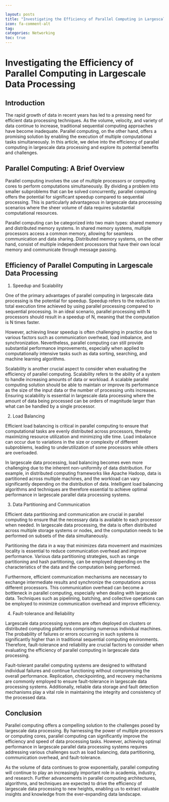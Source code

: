```yaml
---

layout: posts
title: "Investigating the Efficiency of Parallel Computing in Largescale Data Processing"
icon: fa-comment-alt
tag:      
categories: Networking
toc: true
---
```




# Investigating the Efficiency of Parallel Computing in Largescale Data Processing

## Introduction

The rapid growth of data in recent years has led to a pressing need for efficient data processing techniques. As the volume, velocity, and variety of data continue to increase, traditional sequential computing approaches have become inadequate. Parallel computing, on the other hand, offers a promising solution by enabling the execution of multiple computational tasks simultaneously. In this article, we delve into the efficiency of parallel computing in largescale data processing and explore its potential benefits and challenges.

## Parallel Computing: A Brief Overview

Parallel computing involves the use of multiple processors or computing cores to perform computations simultaneously. By dividing a problem into smaller subproblems that can be solved concurrently, parallel computing offers the potential for significant speedup compared to sequential processing. This is particularly advantageous in largescale data processing scenarios where the sheer volume of data requires substantial computational resources.

Parallel computing can be categorized into two main types: shared memory and distributed memory systems. In shared memory systems, multiple processors access a common memory, allowing for seamless communication and data sharing. Distributed memory systems, on the other hand, consist of multiple independent processors that have their own local memory and communicate through message passing.

## Efficiency of Parallel Computing in Largescale Data Processing

1. Speedup and Scalability

One of the primary advantages of parallel computing in largescale data processing is the potential for speedup. Speedup refers to the reduction in total execution time achieved by using parallel processing compared to sequential processing. In an ideal scenario, parallel processing with N processors should result in a speedup of N, meaning that the computation is N times faster.

However, achieving linear speedup is often challenging in practice due to various factors such as communication overhead, load imbalance, and synchronization. Nevertheless, parallel computing can still provide substantial performance improvements, especially when applied to computationally intensive tasks such as data sorting, searching, and machine learning algorithms.

Scalability is another crucial aspect to consider when evaluating the efficiency of parallel computing. Scalability refers to the ability of a system to handle increasing amounts of data or workload. A scalable parallel computing solution should be able to maintain or improve its performance as the size of the input data or the number of processing units increases. Ensuring scalability is essential in largescale data processing where the amount of data being processed can be orders of magnitude larger than what can be handled by a single processor.

2. Load Balancing

Efficient load balancing is critical in parallel computing to ensure that computational tasks are evenly distributed across processors, thereby maximizing resource utilization and minimizing idle time. Load imbalance can occur due to variations in the size or complexity of different subproblems, leading to underutilization of some processors while others are overloaded.

In largescale data processing, load balancing becomes even more challenging due to the inherent non-uniformity of data distribution. For example, in distributed computing frameworks like Apache Hadoop, data is partitioned across multiple machines, and the workload can vary significantly depending on the distribution of data. Intelligent load balancing algorithms and techniques are therefore essential to achieve optimal performance in largescale parallel data processing systems.

3. Data Partitioning and Communication

Efficient data partitioning and communication are crucial in parallel computing to ensure that the necessary data is available to each processor when needed. In largescale data processing, the data is often distributed across multiple storage systems or nodes, and the computation needs to be performed on subsets of the data simultaneously.

Partitioning the data in a way that minimizes data movement and maximizes locality is essential to reduce communication overhead and improve performance. Various data partitioning strategies, such as range partitioning and hash partitioning, can be employed depending on the characteristics of the data and the computation being performed.

Furthermore, efficient communication mechanisms are necessary to exchange intermediate results and synchronize the computations across different processors. This communication overhead can become a bottleneck in parallel computing, especially when dealing with largescale data. Techniques such as pipelining, batching, and collective operations can be employed to minimize communication overhead and improve efficiency.

4. Fault-tolerance and Reliability

Largescale data processing systems are often deployed on clusters or distributed computing platforms comprising numerous individual machines. The probability of failures or errors occurring in such systems is significantly higher than in traditional sequential computing environments. Therefore, fault-tolerance and reliability are crucial factors to consider when evaluating the efficiency of parallel computing in largescale data processing.

Fault-tolerant parallel computing systems are designed to withstand individual failures and continue functioning without compromising the overall performance. Replication, checkpointing, and recovery mechanisms are commonly employed to ensure fault-tolerance in largescale data processing systems. Additionally, reliable data storage and fault detection mechanisms play a vital role in maintaining the integrity and consistency of the processed data.

## Conclusion

Parallel computing offers a compelling solution to the challenges posed by largescale data processing. By harnessing the power of multiple processors or computing cores, parallel computing can significantly improve the efficiency and speed of data processing tasks. However, achieving optimal performance in largescale parallel data processing systems requires addressing various challenges such as load balancing, data partitioning, communication overhead, and fault-tolerance.

As the volume of data continues to grow exponentially, parallel computing will continue to play an increasingly important role in academia, industry, and research. Further advancements in parallel computing architectures, algorithms, and techniques are expected to drive the efficiency of largescale data processing to new heights, enabling us to extract valuable insights and knowledge from the ever-expanding data landscape.